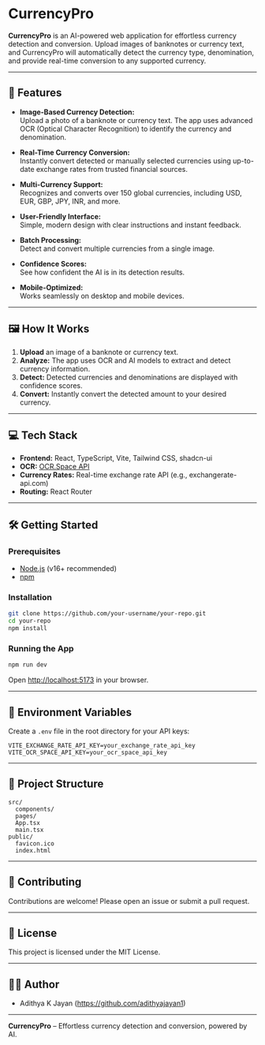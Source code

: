 # CurrencyPro

**CurrencyPro** is an AI-powered web application for effortless currency detection and conversion. Upload images of banknotes or currency text, and CurrencyPro will automatically detect the currency type, denomination, and provide real-time conversion to any supported currency.

---

## 🚀 Features

- **Image-Based Currency Detection:**  
  Upload a photo of a banknote or currency text. The app uses advanced OCR (Optical Character Recognition) to identify the currency and denomination.

- **Real-Time Currency Conversion:**  
  Instantly convert detected or manually selected currencies using up-to-date exchange rates from trusted financial sources.

- **Multi-Currency Support:**  
  Recognizes and converts over 150 global currencies, including USD, EUR, GBP, JPY, INR, and more.

- **User-Friendly Interface:**  
  Simple, modern design with clear instructions and instant feedback.

- **Batch Processing:**  
  Detect and convert multiple currencies from a single image.

- **Confidence Scores:**  
  See how confident the AI is in its detection results.

- **Mobile-Optimized:**  
  Works seamlessly on desktop and mobile devices.

---

## 🖼️ How It Works

1. **Upload** an image of a banknote or currency text.
2. **Analyze:** The app uses OCR and AI models to extract and detect currency information.
3. **Detect:** Detected currencies and denominations are displayed with confidence scores.
4. **Convert:** Instantly convert the detected amount to your desired currency.

---

## 💻 Tech Stack

- **Frontend:** React, TypeScript, Vite, Tailwind CSS, shadcn-ui
- **OCR:** [OCR.Space API](https://ocr.space/ocrapi)
- **Currency Rates:** Real-time exchange rate API (e.g., exchangerate-api.com)
- **Routing:** React Router

---

## 🛠️ Getting Started

### Prerequisites

- [Node.js](https://nodejs.org/) (v16+ recommended)
- [npm](https://www.npmjs.com/)

### Installation

```bash
git clone https://github.com/your-username/your-repo.git
cd your-repo
npm install
```

### Running the App

```bash
npm run dev
```

Open [http://localhost:5173](http://localhost:5173) in your browser.

---

## 🔑 Environment Variables

Create a `.env` file in the root directory for your API keys:

```env
VITE_EXCHANGE_RATE_API_KEY=your_exchange_rate_api_key
VITE_OCR_SPACE_API_KEY=your_ocr_space_api_key
```

---

## 📁 Project Structure

```
src/
  components/
  pages/
  App.tsx
  main.tsx
public/
  favicon.ico
  index.html
```

---

## 🤝 Contributing

Contributions are welcome! Please open an issue or submit a pull request.

---

## 📄 License

This project is licensed under the MIT License.

---

## 🙋‍♂️ Author

- Adithya K Jayan (https://github.com/adithyajayan1)

---

**CurrencyPro** – Effortless currency detection and conversion, powered by AI.
